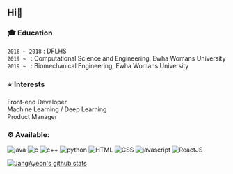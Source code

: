 <H2>Hi👋</h2>
<h3>🎓 Education</h3>

`2016 ~ 2018` : DFLHS<br>
`2019 ~ ` : Computational Science and Engineering, Ewha Womans University<br>
`2019 ~ ` : Biomechanical Engineering, Ewha Womans University</h5>

<h3>⭐ Interests</h3>
Front-end Developer<br>
Machine Learning / Deep Learning<br>
Product Manager<br>



 <h3> ⚙️ Available:  </h3>
 
 ![java](https://img.shields.io/badge/Java-007396?style=round-square&logo=Java&logoColor=white)  ![c](https://img.shields.io/badge/C-A8B9CC?style=round-square&logo=C&logoColor=white) ![c++](https://img.shields.io/badge/C++-00599C?style=round-square&logo=C%2B%2B&logoColor=white)  ![python](https://img.shields.io/badge/Python-3766AB?style=round-square&logo=Python&logoColor=white) 
 ![HTML](https://img.shields.io/badge/HTML-E34F26?style=round-square&logo=Html5&logoColor=white) ![CSS](https://img.shields.io/badge/CSS-1572B6?style=round-square&logo=Css3&logoColor=white)  ![javascript](https://img.shields.io/badge/Javascript-F7DF12?style=round-square&logo=Javascript&logoColor=white) ![ReactJS](https://img.shields.io/badge/-ReactJs-61DAFB?style=round-square&logo=react&logoColor=white)


 
 
 
 [![JangAyeon's github stats](https://github-readme-stats.vercel.app/api?username=JangAyeon)](https://github.com/JangAyeon/github-readme-stats)
